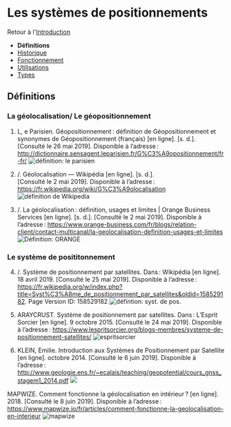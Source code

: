 # Les systèmes de positionnements 

Retour à l'[Introduction](Introduction.md)
- **Définitions**
- [Historique](Historique.md) 
- [Fonctionnement](Fonctionnement.md)
- [Utilisations](Utilisations.md) 
- [Types](Types.md) 

## Définitions
### La géolocalisation/ Le géopositionnement

1) L, e Parisien. Géopositionnement : définition de Géopositionnement et synonymes de Géopositionnement (français) [en ligne]. [s. d.]. [Consulté le 26 mai 2019]. Disponible à l’adresse : http://dictionnaire.sensagent.leparisien.fr/G%C3%A9opositionnement/fr-fr/
![définition: le parisien](https://user-images.githubusercontent.com/50196976/59034582-938ed380-886b-11e9-9d38-a673cd1e9638.PNG)

2) /. Géolocalisation — Wikipédia [en ligne]. [s. d.]. [Consulté le 2 mai 2019]. Disponible à l’adresse : https://fr.wikipedia.org/wiki/G%C3%A9olocalisation
![définition de Wikipedia](https://user-images.githubusercontent.com/50196976/59036250-2e3ce180-886f-11e9-905c-19471d70dc83.PNG)

3) /. La géolocalisation : définition, usages et limites | Orange Business Services [en ligne]. [s. d.]. [Consulté le 2 mai 2019]. Disponible à l’adresse : https://www.orange-business.com/fr/blogs/relation-client/contact-multicanal/la-geolocalisation-definition-usages-et-limites
![Définition: ORANGE](https://user-images.githubusercontent.com/50196976/59036230-2a10c400-886f-11e9-8f8d-e119088ba369.PNG)

### Le système de posititonnement 

4) /. Système de positionnement par satellites. Dans : Wikipédia [en ligne]. 18 avril 2019. [Consulté le 25 mai 2019]. Disponible à l’adresse : https://fr.wikipedia.org/w/index.php?title=Syst%C3%A8me_de_positionnement_par_satellites&oldid=158529182. Page Version ID: 158529182
![défintion: syst. de pos.](https://user-images.githubusercontent.com/50196976/59036609-f1bdb580-886f-11e9-8c58-a81ce524a861.PNG)

5) ARAYCRUST. Système de positionnement par satellites. Dans : L’Esprit Sorcier [en ligne]. 9 octobre 2015. [Consulté le 24 mai 2019]. Disponible à l’adresse : https://www.lespritsorcier.org/blogs-membres/systeme-de-positionnement-satellites/
![espritsorcier](https://user-images.githubusercontent.com/50196976/59036225-2715d380-886f-11e9-9632-58b0d5e69083.PNG)


6) KLEIN, Emilie. Introduction aux Systèmes de Positionnement par Satellite [en ligne]. octobre 2014. [Consulté le 6 juin 2019]. Disponible à l’adresse : http://www.geologie.ens.fr/~ecalais/teaching/geopotential/cours_gnss_stagem1_2014.pdf
![](https://user-images.githubusercontent.com/50196976/59036215-22511f80-886f-11e9-959b-ac604f1d8083.PNG)

MAPWIZE. Comment fonctionne la géolocalisation en intérieur ? [en ligne]. 2018. [Consulté le 8 juin 2019]. Disponible à l’adresse : https://www.mapwize.io/fr/articles/comment-fonctionne-la-geolocalisation-en-interieur
![mapwize](https://user-images.githubusercontent.com/50196976/59151321-4cead600-8a31-11e9-82d4-1b89286bb308.PNG)
